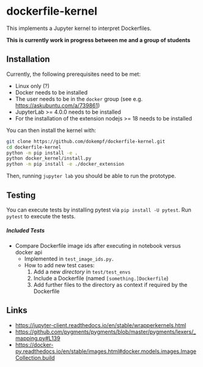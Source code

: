 # dockerfile-kernel

This implements a Jupyter kernel to interpret Dockerfiles.

**This is currently work in progress between me and a group of students**

## Installation

Currently, the following prerequisites need to be met:

* Linux only (?)
* Docker needs to be installed
* The user needs to be in the `docker` group (see e.g. https://askubuntu.com/a/739861)
* JupyterLab >= 4.0.0 needs to be installed
* For the installation of the extension nodejs >= 18 needs to be installed

You can then install the kernel with:

```bash
git clone https://github.com/dokempf/dockerfile-kernel.git
cd dockerfile-kernel
python -m pip install -e .
python docker_kernel/install.py
python -m pip install -e ./docker_extension
```

Then, running `jupyter lab` you should be able to run the prototype.

## Testing
You can execute tests by installing pytest via `pip install -U pytest`.
Run `pytest` to execute the tests.
##### Included Tests
- Compare Dockerfile image ids after executing in notebook versus docker api
  - Implemented in `test_image_ids.py.`
  - How to add new test cases:
    1. Add a new *directory* in `test/test_envs`
    2. Include a Dockerfile (named `[something.]Dockerfile`)
    3. Add further files to the directory as context if required by the Dockerfile

## Links

* https://jupyter-client.readthedocs.io/en/stable/wrapperkernels.html
* https://github.com/pygments/pygments/blob/master/pygments/lexers/_mapping.py#L139
* https://docker-py.readthedocs.io/en/stable/images.html#docker.models.images.ImageCollection.build

